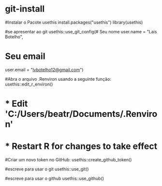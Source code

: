 # git-install

#Instalar o Pacote usethis
install.packages("usethis")
library(usethis)

#se apresentar ao git
usethis::use_git_config(# Seu nome
  user.name = "Lais Botelho", 
  # Seu email
  user.email = "lvbotelho12@gmail.com")

#Abra o arquivo .Renviron usando a seguinte função:
usethis::edit_r_environ()
# * Edit 'C:/Users/beatr/Documents/.Renviron'
# * Restart R for changes to take effect

#Criar um novo token no GitHub:
usethis::create_github_token()

#escreve para usar o git
usethis::use_git()

#escreve para usar o github
usethis::use_github()

